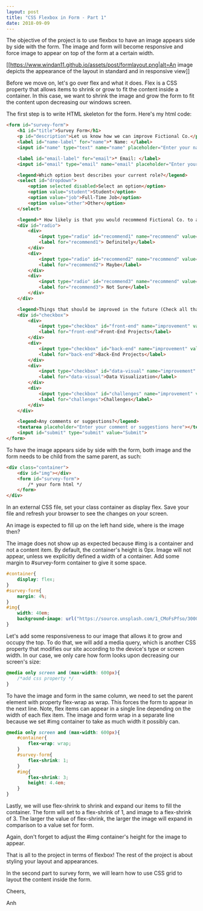 ```yaml
---
layout: post
title: "CSS Flexbox in Form - Part 1"
date: 2018-09-09
---
```


The objective of the project is to use flexbox to have an image appears side by side with the form. The image and form will become responsive and force image to appear on top of the form at a certain width.

[[https://www.windan11.github.io/assets/post/formlayout.png|alt=An image depicts the appearance of the layout in standard and in responsive view]]

Before we move on, let's go over flex and what it does. Flex is a CSS property that allows items to shrink or grow to fit the content inside a container. In this case, we want to shrink the image and grow the form to fit the content upon decreasing our windows screen.

The first step is to write HTML skeleton for the form. Here's my html code:

```html
<form id="survey-form">
	<h1 id="title">Survey Form</h1>
	<p id="description">Let us know how we can improve Fictional Co.</p>
	<label id="name-label" for="name">* Name: </label>
	<input id="name" type="text" name="name" placeholder="Enter your name" required>

	<label id="email-label" for="email">* Email: </label>
	<input id="email" type="email" name="email" placeholder="Enter your Email" required>

	<legend>Which option best describes your current role?</legend>
	<select id="dropdown">
		<option selected disabled>Select an option</option>
		<option value="student">Student</option>
		<option value="job">Full-Time Job</option>
		<option value="other">Other</option>
	</select>

	<legend>* How likely is that you would recommend Fictional Co. to a friend?</legend>
	<div id="radio">
		<div>
			<input type="radio" id="recommend1" name="recommend" value="definitely" required>
			<label for="recommend1"> Definitely</label>
		</div>
		<div>
			<input type="radio" id="recommend2" name="recommend" value="maybe" required>
			<label for="recommend2"> Maybe</label>
		</div>
		<div>
			<input type="radio" id="recommend3" name="recommend" value="not-sure" required>
			<label for="recommend3"> Not Sure</label>
		</div>
	</div>

	<legend>Things that should be improved in the future (Check all that apply):</legend>
	<div id="checkbox">
		<div>
			<input type="checkbox" id="front-end" name="improvement" value="front-end">
			<label for="front-end">Front-End Projects</label>
		</div>
		<div>
			<input type="checkbox" id="back-end" name="improvement" value="back-end">
			<label for="back-end">Back-End Projects</label>
		</div>
		<div>
			<input type="checkbox" id="data-visual" name="improvement" value="data-visual">
			<label for="data-visual">Data Visualization</label>
		</div>
		<div>
			<input type="checkbox" id="challenges" name="improvement" value="challenges">
			<label for="challenges">Challenges</label>
		</div>
	</div>

	<legend>Any comments or suggestions?</legend>
	<textarea placeholder="Enter your comment or suggestions here"></textarea>
	<input id="submit" type="submit" value="Submit">
</form>
```

To have the image appears side by side with the form,  both image and the form needs to be child from the same parent, as such: 

```html
<div class="container"> 
	<div id="img"></div> 
	<form id="survey-form">
		/* your form html */
	</form>
</div>
```

In an external CSS file, set your class container as display flex. Save your file and refresh your browser to see the changes on your screen. 

An image is expected to fill up on the left hand side, where is the image then?

The image does not show up as expected because #img is a container and not a content item. By default, the container's height is 0px. Image will not appear, unless we explicitly defined a width of a container. Add some margin to #survey-form container to give it some space.

```css
#container{
	display: flex;
}
#survey-form{
	margin: 4%;
}
#img{
	width: 40em;
	background-image: url("https://source.unsplash.com/1_CMoFsPfso/3000x2000"); 
}
```

Let's add some responsiveness to our image that allows it to grow and occupy the top. To do that, we will add a media query, which is another CSS property that modifies our site according to the device's type or screen width. In our case, we only care how form looks upon decreasing our screen's size:

```css
@media only screen and (max-width: 600px){
	/*add css property */
}
```

To have the image and form in the same column, we need to set the parent element with property flex-wrap as wrap. This forces the form to appear in the next line. Note, flex items can appear in a single line depending on the width of each flex item. The image and form wrap in a separate line because we set #img container to take as much width it possibly can. 

```css
@media only screen and (max-width: 600px){
	#container{
		flex-wrap: wrap;
	}
	#survey-form{
		flex-shrink: 1;
	}
	#img{
		flex-shrink: 3;
		height: 4.4em;
	}
}
```

Lastly, we will use flex-shrink to shrink and expand our items to fill the container. The form will set to a flex-shrink of 1, and image to a flex-shrink of 3. The larger the value of flex-shrink,  the larger the image will expand in comparison to a value set for form. 

Again, don't forget to adjust the #img container's height for the image to appear. 

That is all to the project in terms of flexbox! The rest of the project is about styling your layout and appearances. 

In the second part to survey form, we will learn how to use CSS grid to layout the content inside the form. 

Cheers,

Anh
